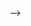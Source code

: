 <!-- <img src="https://cdn.jsdelivr.net/gh/hacker-c/Picture-Bed@main/avatar.jpg" alt="logo" style="zoom: 12%;" /> -->



<!-- 关于我的页面跳转 -->


<!-- 
# MurphyChen's Notes
> 脚踏实地，坚实基础。

<!-- [Github](https://github.com/Hacker-C/notes) -->
<!-- [个人博客](https://blog.mphy.top)
[进入知识库](/#quick-start) --> -->

